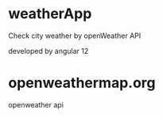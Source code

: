 # weatherApp
Check city weather by openWeather API 

developed by angular 12

# openweathermap.org
openweather api  
